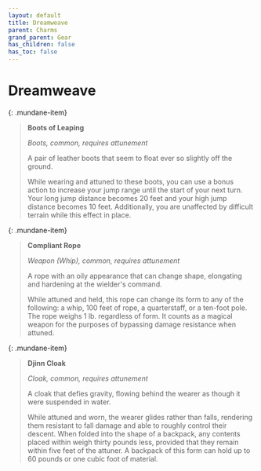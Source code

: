```yaml
---
layout: default
title: Dreamweave
parent: Charms
grand_parent: Gear
has_children: false
has_toc: false
---
```


# Dreamweave 

{: .mundane-item}
> **Boots of Leaping**
> 
> *Boots, common, requires attunement*
>
> A pair of leather boots that seem to float ever so slightly off the ground.
> 
> While wearing and attuned to these boots, you can use a bonus action to increase your jump range until the start of your next turn. Your long jump distance becomes 20 feet and your high jump distance becomes 10 feet. Additionally, you are unaffected by difficult terrain while this effect in place.

{: .mundane-item}
> **Compliant Rope**
> 
> *Weapon (Whip), common, requires attunement*
> 
> A rope with an oily appearance that can change shape, elongating and hardening at the wielder's command.
> 
> While attuned and held, this rope can change its form to any of the following: a whip, 100 feet of rope, a quarterstaff, or a ten-foot pole. The rope weighs 1 lb. regardless of form. It counts as a magical weapon for the purposes of bypassing damage resistance when attuned.

{: .mundane-item}
> **Djinn Cloak**
> 
> *Cloak, common, requires attunement*
>
> A cloak that defies gravity, flowing behind the wearer as though it were suspended in water.
> 
> While attuned and worn, the wearer glides rather than falls, rendering them resistant to fall damage and able to roughly control their descent. When folded into the shape of a backpack, any contents placed within weigh thirty pounds less, provided that they remain within five feet of the attuner. A backpack of this form can hold up to 60 pounds or one cubic foot of material.

